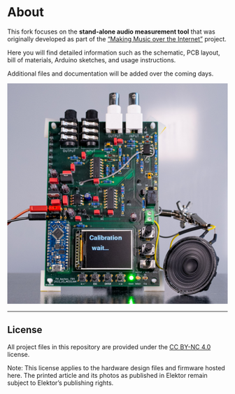 # About

This fork focuses on the **stand-alone audio measurement tool** that was originally developed as part of the [“Making Music over the Internet”](https://github.com/StephanBorucki/MusizierenUeberDasInternet) project.

Here you will find detailed information such as the schematic, PCB layout, bill of materials, Arduino sketches, and usage instructions.

Additional files and documentation will be added over the coming days.

![Measurement Board](img/PCB3.jpg)

---

## License
All project files in this repository are provided under the [CC BY-NC 4.0](https://creativecommons.org/licenses/by-nc/4.0/) license.

Note: This license applies to the hardware design files and firmware hosted here.
The printed article and its photos as published in Elektor remain subject to Elektor’s publishing rights.
